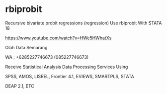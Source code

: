 # rbiprobit
Recursive bivariate probit regressions (regression) Use rbiprobit With STATA 18

https://www.youtube.com/watch?v=HWe5HWhatXs

Olah Data Semarang

WA : +6285227746673 (085227746673)

Receive Statistical Analysis Data Processing Services Using

SPSS, AMOS, LISREL, Frontier 4.1, EVIEWS, SMARTPLS, STATA

DEAP 2.1, ETC
